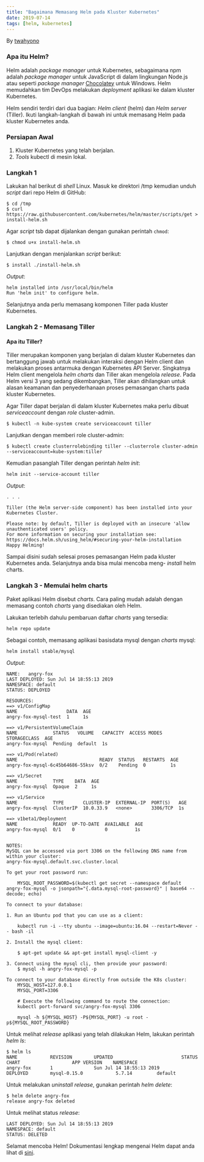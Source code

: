```yaml
---
title: "Bagaimana Memasang Helm pada Kluster Kubernetes"
date: 2019-07-14
tags: [helm, kubernetes]
---
```


By [twahyono](mailto:twahyono@qnp.co.id)

### Apa itu Helm?
Helm adalah _package manager_ untuk Kubernetes, sebagaimana npm adalah _package manager_ untuk JavaScript di  dalam lingkungan Node.js atau seperti _package manager_ [Chocolatey](https://chocolatey.org) untuk Windows. Helm memudahkan tim DevOps melakukan _deployment_ aplikasi ke dalam kluster Kubernetes.

Helm sendiri terdiri dari dua bagian: _Helm client_ (helm) dan _Helm server_ (Tiller). Ikuti langkah-langkah di bawah ini untuk memasang Helm pada kluster Kubernetes anda.

### Persiapan Awal
1. Kluster Kubernetes yang telah berjalan.
1. _Tools_ kubectl di mesin lokal.

### Langkah 1
Lakukan hal berikut di _shell_ Linux. Masuk ke direktori /tmp kemudian unduh _script_ dari repo Helm di GitHub:

```
$ cd /tmp
$ curl https://raw.githubusercontent.com/kubernetes/helm/master/scripts/get > install-helm.sh
```

Agar _script_ tsb dapat dijalankan dengan gunakan perintah ```chmod```:
```
$ chmod u+x install-helm.sh
```

Lanjutkan dengan menjalankan _script_ berikut:
```
$ install ./install-helm.sh
```

_Output_:
```
helm installed into /usr/local/bin/helm
Run 'helm init' to configure helm.
```

Selanjutnya anda perlu memasang komponen Tiller pada kluster Kubernetes.

### Langkah 2 - Memasang Tiller
#### Apa itu Tiller?
Tiller merupakan komponen yang berjalan di dalam kluster Kubernetes dan bertanggung jawab untuk melakukan interaksi dengan Helm client dan melakukan proses antarmuka dengan Kubernetes API Server. Singkatnya Helm client mengelola _helm charts_ dan Tiller akan mengelola _release_. Pada Helm versi 3 yang sedang dikembangkan, Tiller akan dihilangkan untuk alasan keamanan dan penyederhanaan proses pemasangan charts pada kluster Kubernetes.

Agar Tiller dapat berjalan di dalam kluster Kubernetes maka perlu dibuat _serviceaccount_ dengan _role_ cluster-admin. 

```
$ kubectl -n kube-system create serviceaccount tiller
```

Lanjutkan dengan memberi role cluster-admin:
```
$ kubectl create clusterrolebinding tiller --clusterrole cluster-admin --serviceaccount=kube-system:tiller
```

Kemudian pasanglah Tiller dengan perintah _helm init_:
```
helm init --service-account tiller
```

_Output_:
```
. . .

Tiller (the Helm server-side component) has been installed into your Kubernetes Cluster.

Please note: by default, Tiller is deployed with an insecure 'allow unauthenticated users' policy.
For more information on securing your installation see: https://docs.helm.sh/using_helm/#securing-your-helm-installation
Happy Helming!
```
Sampai disini sudah selesai proses pemasangan Helm pada kluster Kubernetes anda. Selanjutnya anda bisa mulai mencoba meng- _install_ helm charts.

### Langkah 3 - Memulai helm charts
Paket aplikasi Helm disebut _charts_. Cara paling mudah adalah dengan memasang contoh _charts_ yang disediakan oleh Helm.

Lakukan terlebih dahulu pembaruan daftar _charts_ yang tersedia:
```
helm repo update
```

Sebagai contoh, memasang aplikasi basisdata mysql dengan _charts_ mysql:
```
helm install stable/mysql
```

_Output_:
```
NAME:   angry-fox
LAST DEPLOYED: Sun Jul 14 18:55:13 2019
NAMESPACE: default
STATUS: DEPLOYED

RESOURCES:
==> v1/ConfigMap
NAME                  DATA  AGE
angry-fox-mysql-test  1     1s

==> v1/PersistentVolumeClaim
NAME             STATUS   VOLUME   CAPACITY  ACCESS MODES  STORAGECLASS  AGE
angry-fox-mysql  Pending  default  1s

==> v1/Pod(related)
NAME                              READY  STATUS   RESTARTS  AGE
angry-fox-mysql-6c45b64686-55ksv  0/2    Pending  0         1s

==> v1/Secret
NAME             TYPE    DATA  AGE
angry-fox-mysql  Opaque  2     1s

==> v1/Service
NAME             TYPE       CLUSTER-IP  EXTERNAL-IP  PORT(S)   AGE
angry-fox-mysql  ClusterIP  10.0.33.9   <none>       3306/TCP  1s

==> v1beta1/Deployment
NAME             READY  UP-TO-DATE  AVAILABLE  AGE
angry-fox-mysql  0/1    0           0          1s


NOTES:
MySQL can be accessed via port 3306 on the following DNS name from within your cluster:
angry-fox-mysql.default.svc.cluster.local

To get your root password run:

    MYSQL_ROOT_PASSWORD=$(kubectl get secret --namespace default angry-fox-mysql -o jsonpath="{.data.mysql-root-password}" | base64 --decode; echo)

To connect to your database:

1. Run an Ubuntu pod that you can use as a client:

    kubectl run -i --tty ubuntu --image=ubuntu:16.04 --restart=Never -- bash -il

2. Install the mysql client:

    $ apt-get update && apt-get install mysql-client -y

3. Connect using the mysql cli, then provide your password:
    $ mysql -h angry-fox-mysql -p

To connect to your database directly from outside the K8s cluster:
    MYSQL_HOST=127.0.0.1
    MYSQL_PORT=3306

    # Execute the following command to route the connection:
    kubectl port-forward svc/angry-fox-mysql 3306

    mysql -h ${MYSQL_HOST} -P${MYSQL_PORT} -u root -p${MYSQL_ROOT_PASSWORD}
```

Untuk melihat _release_ aplikasi yang telah dilakukan Helm, lakukan perintah _helm ls_:
```
$ helm ls
NAME            REVISION        UPDATED                         STATUS          CHART                   APP VERSION    NAMESPACE
angry-fox       1               Sun Jul 14 18:55:13 2019        DEPLOYED        mysql-0.15.0            5.7.14         default
```

Untuk melakukan _uninstall release_, gunakan perintah _helm delete_:
```
$ helm delete angry-fox
release angry-fox deleted
```

Untuk melihat status _release_:
```
LAST DEPLOYED: Sun Jul 14 18:55:13 2019
NAMESPACE: default
STATUS: DELETED
```

Selamat mencoba Helm! Dokumentasi lengkap mengenai Helm dapat anda lihat di [sini](https://helm.sh/docs/).